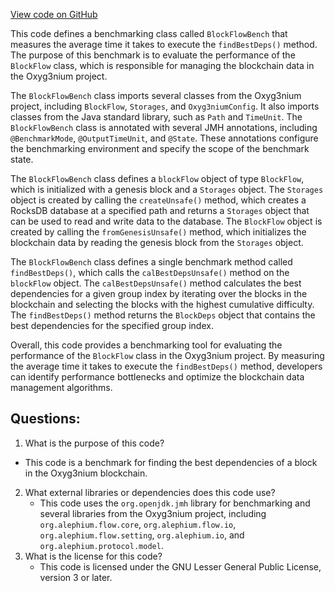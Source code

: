 [View code on GitHub](https://github.com/alephium/alephium/benchmark/src/main/scala/org/alephium/benchmark/BlockFlowBench.scala)

This code defines a benchmarking class called `BlockFlowBench` that measures the average time it takes to execute the `findBestDeps()` method. The purpose of this benchmark is to evaluate the performance of the `BlockFlow` class, which is responsible for managing the blockchain data in the Oxyg3nium project.

The `BlockFlowBench` class imports several classes from the Oxyg3nium project, including `BlockFlow`, `Storages`, and `Oxyg3niumConfig`. It also imports classes from the Java standard library, such as `Path` and `TimeUnit`. The `BlockFlowBench` class is annotated with several JMH annotations, including `@BenchmarkMode`, `@OutputTimeUnit`, and `@State`. These annotations configure the benchmarking environment and specify the scope of the benchmark state.

The `BlockFlowBench` class defines a `blockFlow` object of type `BlockFlow`, which is initialized with a genesis block and a `Storages` object. The `Storages` object is created by calling the `createUnsafe()` method, which creates a RocksDB database at a specified path and returns a `Storages` object that can be used to read and write data to the database. The `BlockFlow` object is created by calling the `fromGenesisUnsafe()` method, which initializes the blockchain data by reading the genesis block from the `Storages` object.

The `BlockFlowBench` class defines a single benchmark method called `findBestDeps()`, which calls the `calBestDepsUnsafe()` method on the `blockFlow` object. The `calBestDepsUnsafe()` method calculates the best dependencies for a given group index by iterating over the blocks in the blockchain and selecting the blocks with the highest cumulative difficulty. The `findBestDeps()` method returns the `BlockDeps` object that contains the best dependencies for the specified group index.

Overall, this code provides a benchmarking tool for evaluating the performance of the `BlockFlow` class in the Oxyg3nium project. By measuring the average time it takes to execute the `findBestDeps()` method, developers can identify performance bottlenecks and optimize the blockchain data management algorithms.
## Questions: 
 1. What is the purpose of this code?
   - This code is a benchmark for finding the best dependencies of a block in the Oxyg3nium blockchain.
2. What external libraries or dependencies does this code use?
   - This code uses the `org.openjdk.jmh` library for benchmarking and several libraries from the Oxyg3nium project, including `org.alephium.flow.core`, `org.alephium.flow.io`, `org.alephium.flow.setting`, `org.alephium.io`, and `org.alephium.protocol.model`.
3. What is the license for this code?
   - This code is licensed under the GNU Lesser General Public License, version 3 or later.